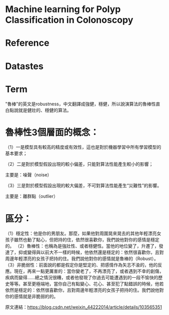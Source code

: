 # Machine learning for Polyp Classification in Colonoscopy

# Reference

# Datastes

# Term

"魯棒"的英文是robustness，中文翻譯成強健，穩健，所以說演算法的魯棒性直白點說就是健壯的、穩健的算法。

# 魯棒性3個層面的概念：

（1）一是模型具有較高的精度或有效性，這也是對於機器學習中所有學習模型的基本要求；

（2）二是對於模型假設出現的較小偏差，只能對算法性能產生較小的影響；

主要是：噪聲（noise）

（3）三是對於模型假設出現的較大偏差，不可對算法性能產生“災難性”的影響。

主要是：離群點（outlier）

# 區分：

（1）穩定性：他是你的男朋友。那麼，如果他對周圍晃來晃去的其他年輕漂亮女孩子雖然也動了點心，但把持的住，依然很喜歡你，我們說他對你的感情是穩定的。
（2）魯棒性：也稱為是強壯性、或者穩健性。當他的地位變了，升遷了，發達了，抑或變得與以前大不一樣的時候，他依然還是穩定的：依然很喜歡你，且對周邊年輕漂亮的女孩子把持的住。我們說他對你的感情就是魯棒的（Robust）。
（3）非脆弱性：前面說的都是假定你是堅定的、把感情作為矢志不渝的，他的反應。現在，再來一點更厲害的：當你變老了，不再漂亮了，或者遇到不幸的創傷，疾病而變得……總之情況很糟，或者他發現了你過去可能遭遇到的一段不愉快的歷史等等。甚至更極端地，當你自己有點變心、花心、甚至犯了點錯誤的時候，他若依然是穩定的：依然很喜歡你，且對周邊年輕漂亮的女孩子把持的住。我們說他對你的感情就是非脆弱的的。

原文連結：https://blog.csdn.net/weixin_44222014/article/details/103565351
